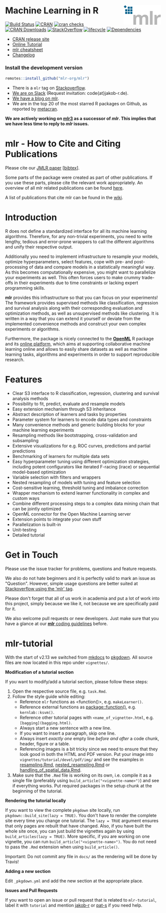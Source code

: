 # Machine Learning in R <img src="man/figures/logo_navbar.png" align="right" />

[![Build Status](https://travis-ci.org/mlr-org/mlr.svg?branch=master)](https://travis-ci.org/mlr-org/mlr)
[![CRAN](https://www.r-pkg.org/badges/version/mlr)](https://cran.r-project.org/package=mlr)
[![cran checks](https://cranchecks.info/badges/worst/mlr)](https://cran.r-project.org/web/checks/check_results_mlr.html)
[![CRAN Downloads](https://cranlogs.r-pkg.org/badges/mlr)](https://cran.rstudio.com/web/packages/mlr/index.html)
[![StackOverflow](https://img.shields.io/badge/stackoverflow-mlr-blue.svg)](https://stackoverflow.com/questions/tagged/mlr)
[![lifecycle](https://img.shields.io/badge/lifecycle-stable-blue.svg)](https://www.tidyverse.org/lifecycle/#stable)
[![Dependencies](https://tinyverse.netlify.com/badge/mlr)](https://cran.r-project.org/package=mlr)

* [CRAN release site](https://CRAN.R-project.org/package=mlr)
* [Online Tutorial](https://mlr.mlr-org.com/index.html)
* [mlr cheatsheet](https://github.com/mlr-org/mlr/blob/master/addon/cheatsheet/MlrCheatsheet.pdf)
* [Changelog](https://mlr.mlr-org.com/news/index.html)

### Install the development version

```R
remotes::install_github("mlr-org/mlr")
```

* There is a `mlr` tag on [Stackoverflow](https://stackoverflow.com/questions/tagged/mlr).
* [We are on Slack](https://mlr-org.slack.com/) (Request invitation: code{at}jakob-r.de).
* [We have a blog on mlr](https://mlr-org.com/).
* We are in the top 20 of the most starred R packages on Github, as reported by [metacran](https://www.r-pkg.org/starred).

**We are actively working on [mlr3](https://github.com/mlr-org/mlr3) as a successor of *mlr*. This implies that we have less time to reply to *mlr* issues.**

# mlr - How to Cite and Citing Publications

Please cite our [JMLR paper](http://jmlr.org/papers/v17/15-066.html) [[bibtex](http://www.jmlr.org/papers/v17/15-066.bib)].

Some parts of the package were created as part of other publications.
If you use these parts, please cite the relevant work appropriately.
An overview of all mlr related publications can be found [here](https://mlr.mlr-org.com/articles/tutorial/mlr_publications.html).

A list of publications that cite mlr can be found in the [wiki](https://github.com/mlr-org/mlr/wiki/Misc#publications-that-use-mlr).

# Introduction

R does not define a standardized interface for all its machine learning algorithms.
Therefore, for any non-trivial experiments, you need to write lengthy, tedious and error-prone wrappers to call the different algorithms and unify their respective output.

Additionally you need to implement infrastructure to resample your models, optimize hyperparameters, select features, cope with pre- and post-processing of data and compare models in a statistically meaningful way.
As this becomes computationally expensive, you might want to parallelize your experiments as well. This often forces users to make crummy trade-offs in their experiments due to time constraints or lacking expert programming skills.

**mlr** provides this infrastructure so that you can focus on your experiments!
The framework provides supervised methods like classification, regression and survival analysis along with their corresponding evaluation and optimization methods, as well as unsupervised methods like clustering.
It is written in a way that you can extend it yourself or deviate from the implemented convenience methods and construct your own complex experiments or algorithms.

Furthermore, the package is nicely connected to the [**OpenML**](https://github.com/openml/openml-r) R package and its [online platform](https://www.openml.org/), which aims at supporting collaborative machine learning online and allows to easily share datasets as well as machine learning tasks, algorithms and experiments in order to support reproducible research.

# Features

* Clear S3 interface to R classification, regression, clustering and survival analysis methods
* Possibility to fit, predict, evaluate and resample models
* Easy extension mechanism through S3 inheritance
* Abstract description of learners and tasks by properties
* Parameter system for learners to encode data types and constraints
* Many convenience methods and generic building blocks for your machine learning experiments
* Resampling methods like bootstrapping, cross-validation and subsampling
* Extensive visualizations for e.g. ROC curves, predictions and partial predictions
* Benchmarking of learners for multiple data sets
* Easy hyperparameter tuning using different optimization strategies, including potent configurators like iterated F-racing (irace) or sequential model-based optimization
* Variable selection with filters and wrappers
* Nested resampling of models with tuning and feature selection
* Cost-sensitive learning, threshold tuning and imbalance correction
* Wrapper mechanism to extend learner functionality in complex and custom ways
* Combine different processing steps to a complex data mining chain that can be jointly optimized
* OpenML connector for the Open Machine Learning server
* Extension points to integrate your own stuff
* Parallelization is built-in
* Unit-testing
* Detailed tutorial

# Get in Touch

Please use the issue tracker for problems, questions and feature requests.

We also do not hate beginners and it is perfectly valid to mark an issue as "Question".
However, simple usage questions are better suited at [Stackoverflow using the 'mlr' tag](https://stackoverflow.com/questions/tagged/mlr).

Please don't forget that all of us work in academia and put a lot of work into this project, simply because we like it, not because we are specifically paid for it.

We also welcome pull requests or new developers.
Just make sure that you have a glance at our [**mlr** coding guidelines](https://github.com/mlr-org/mlr/wiki/Developer-Instructions#mlr-coding-guidelines) before.

# mlr-tutorial

With the start of v2.13 we switched from [mkdocs](https://github.com/mkdocs/mkdocs) to [pkgdown](https://github.com/r-lib/pkgdown).
All source files are now located in this repo under `vignettes/`.

**Modification of a tutorial section**

If you want to modify/add a tutorial section, please follow these steps:

1. Open the respective source file, e.g. `task.Rmd`.
2. Follow the style guide while editing:
     - Reference `mlr` functions as <function()>, e.g. `makeLearner()`.
     - Reference external functions as <package::function()>, e.g. `kernlab::ksvm()`.
     - Reference other tutorial pages with `<name_of_vignette>.html`, e.g. `[bagging](bagging.html)`.
     - Always start a new sentence with a new line.
     - If you want to insert a paragraph, skip one line.
     - Always insert *exactly one* empty line *before and after* a code chunk, header, figure or a table.
     - Referencing images is a bit tricky since we need to ensure that they look good in both the HTML and PDF version.
       Put your image into `vignettes/tutorial/devel/pdf/img/` and see the examples in [resampling.Rmd](https://github.com/mlr-org/mlr/blob/master/vignettes/resampling.Rmd), [nested_resampling.Rmd](https://github.com/mlr-org/mlr/blob/master/vignettes/nested_resampling.Rmd) or [handling_of_spatial_data.Rmd](https://github.com/mlr-org/mlr/blob/master/vignettes/handling_of_spatial_data.Rmd).
3. Make sure that the `.Rmd` file is working on its own, i.e. compile it as a single file (preferably using `build_article("<vignette-name>")`) and see if everything works.
   Put required packages in the setup chunk at the beginning of the tutorial.

**Rendering the tutorial locally**

If you want to view the complete `pkgdown` site locally, run `pkgdown::build_site(lazy = TRUE)`.
You don't have to render the complete site every time you change one tutorial.
The `lazy = TRUE` argument ensures that only pages are rebuilt that have changed.
Also, if you have built the whole site once, you can just build the vignettes again by using `build_articles(lazy = TRUE)`.
More specific, if you are working on one vignette, you can run `build_article("<vignette-name>")`.
You do not need to pass the `.Rmd` extension when using `build_article()`.

Important: Do not commit any file in `docs/` as the rendering will be done by Travis!

**Adding a new section**

Edit `_pkgdown.yml` and add the new section at the appropriate place.

**Issues and Pull Requests**

If you want to open an issue or pull request that is related to `mlr-tutorial`, label it with `tutorial` and mention [jakob-r](https://github.com/jakob-r) or [pat-s](https://github.com/pat-s) if you need help.
